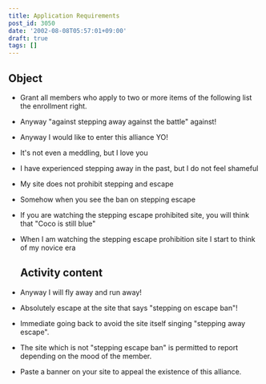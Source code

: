 ```yaml
---
title: Application Requirements
post_id: 3050
date: '2002-08-08T05:57:01+09:00'
draft: true
tags: []
---
```


## Object

*   Grant all members who apply to two or more items of the following list the enrollment right.
*   Anyway "against stepping away against the battle" against!
*   Anyway I would like to enter this alliance YO!
*   It's not even a meddling, but I love you
*   I have experienced stepping away in the past, but I do not feel shameful
*   My site does not prohibit stepping and escape
*   Somehow when you see the ban on stepping escape
*   If you are watching the stepping escape prohibited site, you will think that "Coco is still blue"
*   When I am watching the stepping escape prohibition site I start to think of my novice era
    
    ## Activity content
    
*   Anyway I will fly away and run away!
    
*   Absolutely escape at the site that says "stepping on escape ban"!
*   Immediate going back to avoid the site itself singing "stepping away escape".
*   The site which is not "stepping escape ban" is permitted to report depending on the mood of the member.
*   Paste a banner on your site to appeal the existence of this alliance.
